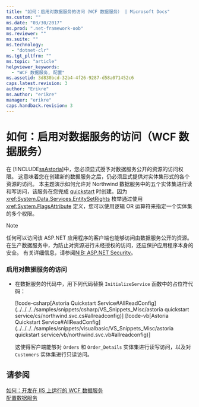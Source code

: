 ```yaml
---
title: "如何：启用对数据服务的访问（WCF 数据服务） | Microsoft Docs"
ms.custom: ""
ms.date: "03/30/2017"
ms.prod: ".net-framework-oob"
ms.reviewer: ""
ms.suite: ""
ms.technology: 
  - "dotnet-clr"
ms.tgt_pltfrm: ""
ms.topic: "article"
helpviewer_keywords: 
  - "WCF 数据服务, 配置"
ms.assetid: 3d830bcd-32b4-4f26-9287-d58a071452c6
caps.latest.revision: 3
author: "Erikre"
ms.author: "erikre"
manager: "erikre"
caps.handback.revision: 3
---
```

# 如何：启用对数据服务的访问（WCF 数据服务）
在 [!INCLUDE[ssAstoria](../../../../includes/ssastoria-md.md)]中，您必须显式授予对数据服务公开的资源的访问权限。  这意味着您在创建新的数据服务之后，仍必须显式提供对实体集形式的各个资源的访问。  本主题演示如何允许对 Northwind 数据服务中的五个实体集进行读和写访问，该服务在您完成 [quickstart](../../../../docs/framework/data/wcf/quickstart-wcf-data-services.md) 时创建。因为 <xref:System.Data.Services.EntitySetRights> 枚举通过使用 <xref:System.FlagsAttribute> 定义，您可以使用逻辑 OR 运算符来指定一个实体集的多个权限。  
  
> [!NOTE]
>  任何可以访问该 ASP.NET 应用程序的客户端也能够访问由数据服务公开的资源。  在生产数据服务中，为防止对资源进行未经授权的访问，还应保护应用程序本身的安全。  有关详细信息，请参阅[NIB: ASP.NET Security](http://msdn.microsoft.com/zh-cn/04b37532-18d9-40b4-8e5f-ee09a70b311d)。  
  
### 启用对数据服务的访问  
  
-   在数据服务的代码中，用下列代码替换 `InitializeService` 函数中的占位符代码：  
  
     [!code-csharp[Astoria Quickstart Service#AllReadConfig](../../../../samples/snippets/csharp/VS_Snippets_Misc/astoria quickstart service/cs/northwind.svc.cs#allreadconfig)]
     [!code-vb[Astoria Quickstart Service#AllReadConfig](../../../../samples/snippets/visualbasic/VS_Snippets_Misc/astoria quickstart service/vb/northwind.svc.vb#allreadconfig)]  
  
     这使得客户端能够对 `Orders` 和 `Order_Details` 实体集进行读写访问，以及对 `Customers` 实体集进行只读访问。  
  
## 请参阅  
 [如何：开发在 IIS 上运行的 WCF 数据服务](../../../../docs/framework/data/wcf/how-to-develop-a-wcf-data-service-running-on-iis.md)   
 [配置数据服务](../../../../docs/framework/data/wcf/configuring-the-data-service-wcf-data-services.md)